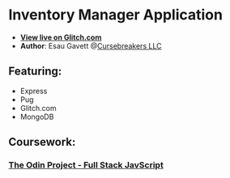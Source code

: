 # Inventory Manager Application

- **[View live on Glitch.com](https://principled-cheddar-range.glitch.me)**
- **Author**: Esau Gavett @[Cursebreakers LLC](https://cursebreakers.net)

## Featuring:

- Express
- Pug
- Glitch.com
- MongoDB

## Coursework:

### [The Odin Project - Full Stack JavScript](https://www.theodinproject.com/lessons/nodejs-inventory-application)

